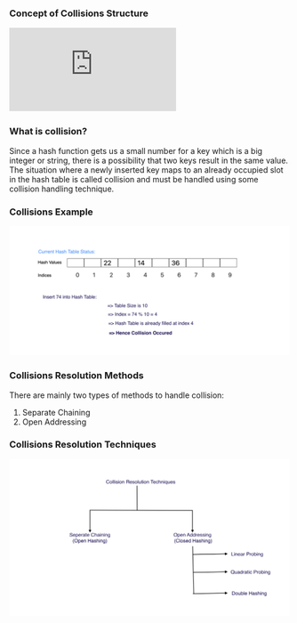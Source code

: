 ### Concept of Collisions Structure
<iframe src="https://www.youtube.com/embed/goLWVTPCPJc" frameborder="0" allow="autoplay; encrypted-media" allowfullscreen></iframe>

### What is collision?

Since a hash function gets us a small number for a key which is a big integer or string, there is a possibility that two keys result in the same value. The situation where a newly inserted key maps to an already occupied slot in the hash table is called collision and must be handled using some collision handling technique.

### Collisions Example
<img src="images/collision.png"/>

### Collisions Resolution Methods
There are mainly two types of methods to handle collision:
1. Separate Chaining
2. Open Addressing

### Collisions Resolution Techniques
<img src="images/resolutions.png"/>


